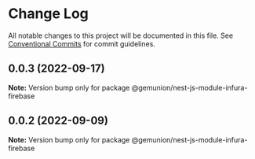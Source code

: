 # Change Log

All notable changes to this project will be documented in this file.
See [Conventional Commits](https://conventionalcommits.org) for commit guidelines.

## 0.0.3 (2022-09-17)

**Note:** Version bump only for package @gemunion/nest-js-module-infura-firebase





## 0.0.2 (2022-09-09)

**Note:** Version bump only for package @gemunion/nest-js-module-infura-firebase
